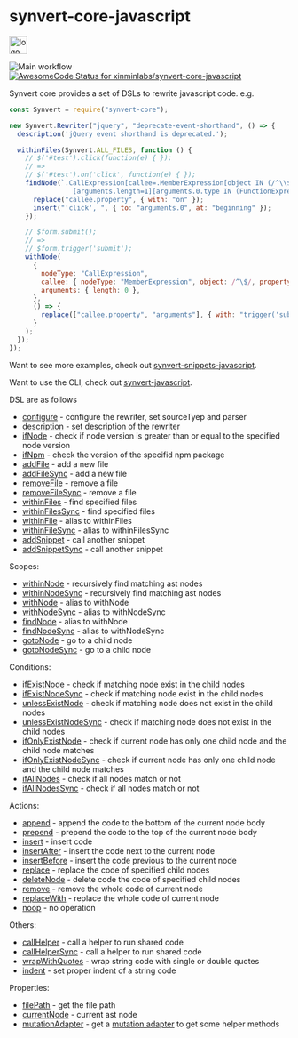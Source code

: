  # synvert-core-javascript

<img src="https://synvert.net/img/logo_96.png" alt="logo" width="32" height="32" />

![Main workflow](https://github.com/xinminlabs/synvert-core-javascript/actions/workflows/main.yml/badge.svg)
[![AwesomeCode Status for xinminlabs/synvert-core-javascript](https://awesomecode.io/projects/24366d99-29b2-407f-a7b8-9773e59f8cd0/status)](https://awesomecode.io/repos/xinminlabs/synvert-core-javascript)

Synvert core provides a set of DSLs to rewrite javascript code. e.g.

```javascript
const Synvert = require("synvert-core");

new Synvert.Rewriter("jquery", "deprecate-event-shorthand", () => {
  description('jQuery event shorthand is deprecated.');

  withinFiles(Synvert.ALL_FILES, function () {
    // $('#test').click(function(e) { });
    // =>
    // $('#test').on('click', function(e) { });
    findNode(`.CallExpression[callee=.MemberExpression[object IN (/^\\$/ /^jQuery/)][property=click]]
                [arguments.length=1][arguments.0.type IN (FunctionExpression ArrowFunctionExpression)]`, () => {
      replace("callee.property", { with: "on" });
      insert("'click', ", { to: "arguments.0", at: "beginning" });
    });

    // $form.submit();
    // =>
    // $form.trigger('submit');
    withNode(
      {
        nodeType: "CallExpression",
        callee: { nodeType: "MemberExpression", object: /^\$/, property: 'submit' },
        arguments: { length: 0 },
      },
      () => {
        replace(["callee.property", "arguments"], { with: "trigger('submit')" });
      }
    );
  });
});
```

Want to see more examples, check out [synvert-snippets-javascript](https://github.com/xinminlabs/synvert-snippets-javascript).

Want to use the CLI, check out [synvert-javascript](https://github.com/xinminlabs/synvert-javascript).

DSL are as follows

* [configure](https://xinminlabs.github.io/synvert-core-javascript/Rewriter.html#configure) - configure the rewriter, set sourceTyep and parser
* [description](https://xinminlabs.github.io/synvert-core-javascript/Rewriter.html#description) - set description of the rewriter
* [ifNode](https://xinminlabs.github.io/synvert-core-javascript/Rewriter.html#ifNode) - check if node version is greater than or equal to the specified node version
* [ifNpm](https://xinminlabs.github.io/synvert-core-javascript/Rewriter.html#ifNpm) - check the version of the specifid npm package
* [addFile](https://xinminlabs.github.io/synvert-core-javascript/Rewriter.html#addFile) - add a new file
* [addFileSync](https://xinminlabs.github.io/synvert-core-javascript/Rewriter.html#addFileSync) - add a new file
* [removeFile](https://xinminlabs.github.io/synvert-core-javascript/Rewriter.html#removeFile) - remove a file
* [removeFileSync](https://xinminlabs.github.io/synvert-core-javascript/Rewriter.html#removeFileSync) - remove a file
* [withinFiles](https://xinminlabs.github.io/synvert-core-javascript/Rewriter.html#withinFiles) - find specified files
* [withinFilesSync](https://xinminlabs.github.io/synvert-core-javascript/Rewriter.html#withinFilesSync) - find specified files
* [withinFile](https://xinminlabs.github.io/synvert-core-javascript/Rewriter.html#withinFile) - alias to withinFiles
* [withinFileSync](https://xinminlabs.github.io/synvert-core-javascript/Rewriter.html#withinFileSync) - alias to withinFilesSync
* [addSnippet](https://xinminlabs.github.io/synvert-core-javascript/Rewriter.html#addSnippet) - call another snippet
* [addSnippetSync](https://xinminlabs.github.io/synvert-core-javascript/Rewriter.html#addSnippetSync) - call another snippet

Scopes:

* [withinNode](https://xinminlabs.github.io/synvert-core-javascript/Instance.html#withinNode) - recursively find matching ast nodes
* [withinNodeSync](https://xinminlabs.github.io/synvert-core-javascript/Instance.html#withinNodeSync) - recursively find matching ast nodes
* [withNode](https://xinminlabs.github.io/synvert-core-javascript/Instance.html#withNode) - alias to withNode
* [withNodeSync](https://xinminlabs.github.io/synvert-core-javascript/Instance.html#withNodeSync) - alias to withNodeSync
* [findNode](https://xinminlabs.github.io/synvert-core-javascript/Instance.html#findNode) - alias to withNode
* [findNodeSync](https://xinminlabs.github.io/synvert-core-javascript/Instance.html#findNodeSync) - alias to withNodeSync
* [gotoNode](https://xinminlabs.github.io/synvert-core-javascript/Instance.html#gotoNode) - go to a child node
* [gotoNodeSync](https://xinminlabs.github.io/synvert-core-javascript/Instance.html#gotoNodeSync) - go to a child node

Conditions:

* [ifExistNode](https://xinminlabs.github.io/synvert-core-javascript/Instance.html#ifExistNode) - check if matching node exist in the child nodes
* [ifExistNodeSync](https://xinminlabs.github.io/synvert-core-javascript/Instance.html#ifExistNodeSync) - check if matching node exist in the child nodes
* [unlessExistNode](https://xinminlabs.github.io/synvert-core-javascript/Instance.html#unlessExistNode) - check if matching node does not exist in the child nodes
* [unlessExistNodeSync](https://xinminlabs.github.io/synvert-core-javascript/Instance.html#unlessExistNodeSync) - check if matching node does not exist in the child nodes
* [ifOnlyExistNode](https://xinminlabs.github.io/synvert-core-javascript/Instance.html#ifOnlyExistNode) - check if current node has only one child node and the child node matches
* [ifOnlyExistNodeSync](https://xinminlabs.github.io/synvert-core-javascript/Instance.html#ifOnlyExistNodeSync) - check if current node has only one child node and the child node matches
* [ifAllNodes](https://xinminlabs.github.io/synvert-core-javascript/Instance.html#ifAlNodes) - check if all nodes match or not
* [ifAllNodesSync](https://xinminlabs.github.io/synvert-core-javascript/Instance.html#ifAlNodesSync) - check if all nodes match or not

Actions:

* [append](https://xinminlabs.github.io/synvert-core-javascript/Instance.html#append) - append the code to the bottom of the current node body
* [prepend](https://xinminlabs.github.io/synvert-core-javascript/Instance.html#prepend) - prepend the code to the top of the current node body
* [insert](https://xinminlabs.github.io/synvert-core-javascript/Instance.html#insert) - insert code
* [insertAfter](https://xinminlabs.github.io/synvert-core-javascript/Instance.html#insertAfter) - insert the code next to the current node
* [insertBefore](https://xinminlabs.github.io/synvert-core-javascript/Instance.html#insertBefore) - insert the code previous to the current node
* [replace](https://xinminlabs.github.io/synvert-core-javascript/Instance.html#replace) - replace the code of specified child nodes
* [deleteNode](https://xinminlabs.github.io/synvert-core-javascript/Instance#deleteNode) - delete code the code of specified child nodes
* [remove](https://xinminlabs.github.io/synvert-core-javascript/Instance.html#remove) - remove the whole code of current node
* [replaceWith](https://xinminlabs.github.io/synvert-core-javascript/Instance.html#replaceWith) - replace the whole code of current node
* [noop](https://xinminlabs.github.io/synvert-core-javascript/Instance.html#noop) - no operation

Others:

* [callHelper](https://xinminlabs.github.io/synvert-core-javascript/Instance.html#callHelper) - call a helper to run shared code
* [callHelperSync](https://xinminlabs.github.io/synvert-core-javascript/Instance.html#callHelperSync) - call a helper to run shared code
* [wrapWithQuotes](https://xinminlabs.github.io/synvert-core-javascript/Instance.html#wrapWithQuotes) - wrap string code with single or double quotes
* [indent](https://xinminlabs.github.io/synvert-core-javascript/Instance.html#indent) - set proper indent of a string code

Properties:
* [filePath](https://xinminlabs.github.io/synvert-core-javascript/Instance.html#filePath) - get the file path
* [currentNode](https://xinminlabs.github.io/synvert-core-javascript/Instance.html#currentNode) - current ast node
* [mutationAdapter](https://xinminlabs.github.io/synvert-core-javascript/Instance.html#mutationAdapter) - get a [mutation adapter](https://github.com/xinminlabs/node-mutation-javascript/blob/main/src/adapter.ts) to get some helper methods